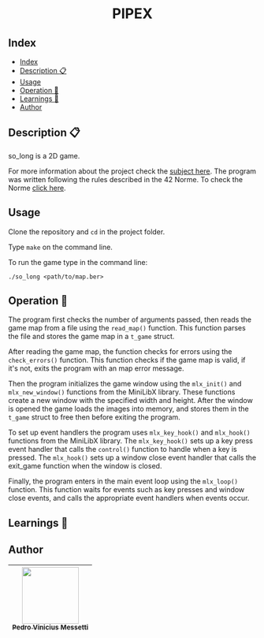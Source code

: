 <h1 align="center">PIPEX</h1>

## Index

- [Index](#index)
- [Description :clipboard:](#description-clipboard)
- [Usage](#usage)
- [Operation :wrench:](#operation-wrench)
- [Learnings :brain:](#learnings-brain)
- [Author](#author)

## Description :clipboard:
<p>

so_long is a 2D game.

For more information about the project check the [subject here](https://github.com/pedromessetti/so_long/blob/master/subject.pdf). The program was written following the rules described in the 42 Norme. To check the Norme [click here](https://github.com/42School/norminette/blob/master/pdf/en.norm.pdf).
</p>

## Usage
<p>

Clone the repository and `cd` in the project folder.

Type `make` on the command line. 

To run the game type in the command line: 

`./so_long <path/to/map.ber>`

</p>

## Operation :wrench:

<p>

The program first checks the number of arguments passed, then reads the game map from a file using the `read_map()` function. This function parses the file and stores the game map in a `t_game` struct.

After reading the game map, the function checks for errors using the `check_errors()` function. This function checks if the game map is valid, if it's not, exits the program with an map error message.

Then the program initializes the game window using the `mlx_init()` and `mlx_new_window()` functions from the MiniLibX library. These functions create a new window with the specified width and height. After the window is opened the game loads the images into memory, and stores them in the `t_game` struct to free then before exiting the program.

To set up event handlers the program uses `mlx_key_hook()` and `mlx_hook()` functions from the MiniLibX library. The `mlx_key_hook()` sets up a key press event handler that calls the `control()` function to handle when a key is pressed. The `mlx_hook()` sets up a window close event handler that calls the exit_game function when the window is closed.

Finally, the program enters in the main event loop using the `mlx_loop()` function. This function waits for events such as key presses and window close events, and calls the appropriate event handlers when events occur.

</p>

## Learnings :brain:

<p>

</p>

## Author
| [<img src="https://avatars.githubusercontent.com/u/105685220?v=4" width=115><br><sub>Pedro Vinicius Messetti</sub>](https://github.com/pedromessetti) |
| :---------------------------------------------------------------------------------------------------------------------------------------------------: |